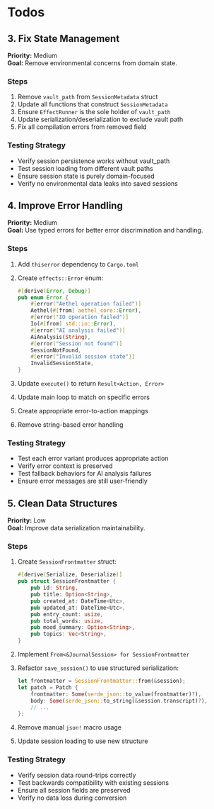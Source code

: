 # Todos

## 3. Fix State Management

**Priority:** Medium  
**Goal:** Remove environmental concerns from domain state.

### Steps

1. Remove `vault_path` from `SessionMetadata` struct
2. Update all functions that construct `SessionMetadata`
3. Ensure `EffectRunner` is the sole holder of `vault_path`
4. Update serialization/deserialization to exclude vault path
5. Fix all compilation errors from removed field

### Testing Strategy

- Verify session persistence works without vault_path
- Test session loading from different vault paths
- Ensure session state is purely domain-focused
- Verify no environmental data leaks into saved sessions

## 4. Improve Error Handling

**Priority:** Medium  
**Goal:** Use typed errors for better error discrimination and handling.

### Steps

1. Add `thiserror` dependency to `Cargo.toml`
2. Create `effects::Error` enum:

   ```rust
   #[derive(Error, Debug)]
   pub enum Error {
       #[error("Aethel operation failed")]
       Aethel(#[from] aethel_core::Error),
       #[error("IO operation failed")]
       Io(#[from] std::io::Error),
       #[error("AI analysis failed")]
       AiAnalysis(String),
       #[error("Session not found")]
       SessionNotFound,
       #[error("Invalid session state")]
       InvalidSessionState,
   }
   ```

3. Update `execute()` to return `Result<Action, Error>`
4. Update main loop to match on specific errors
5. Create appropriate error-to-action mappings
6. Remove string-based error handling

### Testing Strategy

- Test each error variant produces appropriate action
- Verify error context is preserved
- Test fallback behaviors for AI analysis failures
- Ensure error messages are still user-friendly

## 5. Clean Data Structures

**Priority:** Low  
**Goal:** Improve data serialization maintainability.

### Steps

1. Create `SessionFrontmatter` struct:

   ```rust
   #[derive(Serialize, Deserialize)]
   pub struct SessionFrontmatter {
       pub id: String,
       pub title: Option<String>,
       pub created_at: DateTime<Utc>,
       pub updated_at: DateTime<Utc>,
       pub entry_count: usize,
       pub total_words: usize,
       pub mood_summary: Option<String>,
       pub topics: Vec<String>,
   }
   ```

2. Implement `From<&JournalSession> for SessionFrontmatter`
3. Refactor `save_session()` to use structured serialization:

   ```rust
   let frontmatter = SessionFrontmatter::from(&session);
   let patch = Patch {
       frontmatter: Some(serde_json::to_value(frontmatter)?),
       body: Some(serde_json::to_string(&session.transcript)?),
       // ...
   };
   ```

4. Remove manual `json!` macro usage
5. Update session loading to use new structure

### Testing Strategy

- Verify session data round-trips correctly
- Test backwards compatibility with existing sessions
- Ensure all session fields are preserved
- Verify no data loss during conversion

